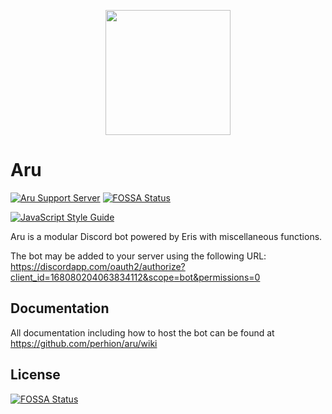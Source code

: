 <p align="center">
  <img src="logo.png" height="200px" width="200px">
</p>

# Aru
[![Aru Support Server](https://discordapp.com/api/guilds/150660709254955009/embed.png?style=shield)](https://discord.gg/0qAx3KUU1I4X74Hc)
[![FOSSA Status](https://app.fossa.io/api/projects/git%2Bgithub.com%2Fperhion%2Faru.svg?type=shield)](https://app.fossa.io/projects/git%2Bgithub.com%2Fperhion%2Faru?ref=badge_shield)

[![JavaScript Style Guide](https://cdn.rawgit.com/standard/standard/master/badge.svg)](https://github.com/standard/standard)

Aru is a modular Discord bot powered by Eris with miscellaneous functions.

The bot may be added to your server using the following URL:
https://discordapp.com/oauth2/authorize?client_id=168080204063834112&scope=bot&permissions=0

## Documentation
All documentation including how to host the bot can be found at https://github.com/perhion/aru/wiki

## License
[![FOSSA Status](https://app.fossa.io/api/projects/git%2Bgithub.com%2Fperhion%2Faru.svg?type=large)](https://app.fossa.io/projects/git%2Bgithub.com%2Fperhion%2Faru?ref=badge_large)
